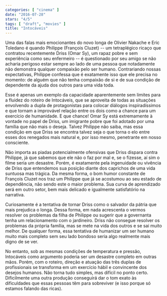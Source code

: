 ```yaml
---
categories: [ "cinema" ]
date: "2016-07-28"
stars: "4/5"
tags: [ "draft", "movies" ]
title: "Intocáveis"
---
```

Uma das falas mais emocionantes do novo longa de Olivier Nakache e Eric
Toledano é quando Philippe (François Cluzet) -- um tetraplégico
ricaço que contratou recentemente Driss (Omar Sy), um rapaz pobre e
sem experiência como seu enfermeiro -- é questionado por seu amigo se
não acharia perigoso estar sempre ao lado de uma pessoa que notadamente
não demonstra qualquer compaixão pelo ser humano. Contrariando nossas
expectativas, Philippe confessa que é exatamente isso que ele precisa no
momento: de alguém que não tenha compaixão de si e de sua condição
de dependente da ajuda dos outros para uma vida toda.

Esse é apenas um exemplo da capacidade aparentemente sem limites
para a fluidez do roteiro de Intocáveis, que se aproveita de todas as
situações envolvendo a dupla de protagonistas para colocar diálogos
inspiradíssimos e que tornam a improvável relação entre os dois como
a chance para um exercício de humanidade. E que chance! Omar Sy está
extremamente à vontade no papel de Driss, um imigrante pobre que foi
adotado por uma família que não mais o deseja. Talvez Philippe não
saiba, mas essa condição em que Driss se encontra talvez seja o que
torna o elo entre esses dos renegados mais natural e, por isso mesmo,
penetrante em nosso consciente.

Não importa as piadas potencialmente ofensivas que Driss dispara contra
Philippe, já que sabemos que ele não o faz por mal e, se o fizesse,
aí sim o filme seria um desastre. Porém, é exatamente pela ingenuidade
ou vivência de Driss que entendemos sua posição diante dos caprichos
de uma vida suntuosa mas trágica. Da mesma forma, o bom humor constante
de François Cluzet nos traz um Philippe que já se acostumou ao seu
estado de dependência, não sendo este o maior problema. Sua curva
de aprendizado será em outro setor, bem mais delicado e igualmente
satisfatório na narrativa.

Curiosamente é a tentativa de tornar Driss como o salvador da pátria
que mais prejudica o longa. Dessa forma, em nada acrescenta o vermos
resolver os problemas da filha de Philippe ou sugerir que a governanta
tenha um relacionamento com o jardineiro. Driss não consegue resolver
os problemas da própria família, mas se mete na vida dos outros e se
sai muito melhor. De qualquer forma, essa tentativa de humanizar um ser
humano muito mais completo sem seu lado bondoso seria algo realmente
mais digno de se ver.

No entanto, sob as mesmas condições de temperatura e pressão,
Intocáveis como argumento poderia ser um desastre completo em outras
mãos. Porém, com o roteiro, direção e atuação das três duplas
de profissionais se transforma em um exercício hábil e convincente
dos desejos humanos. Não torna tudo simples, mas difícil no ponto
certo. Dificilmente uma outra produção conseguirá dar o tom exato
às dificuldades que essas pessoas têm para sobreviver (e isso porque
só estamos falando das ricas).
